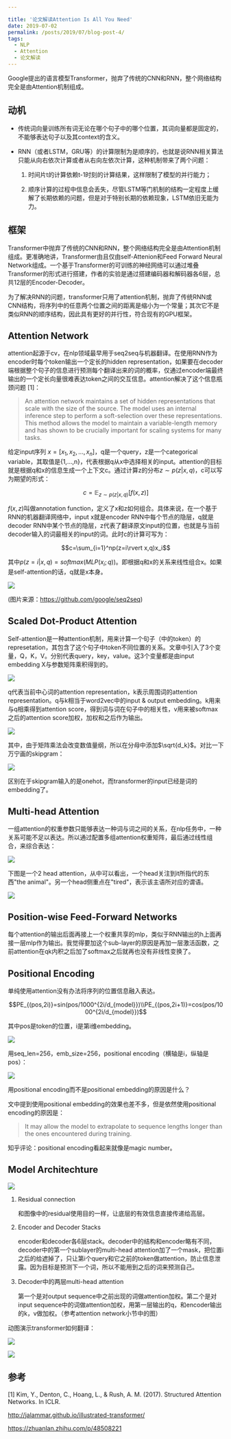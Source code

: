 ```yaml
---

title: '论文解读Attention Is All You Need'
date: 2019-07-02
permalink: /posts/2019/07/blog-post-4/
tags:
  - NLP
  - Attention
  - 论文解读
---
```


Google提出的语言模型Transformer，抛弃了传统的CNN和RNN，整个网络结构完全是由Attention机制组成。



## 动机

- 传统词向量训练所有词无论在哪个句子中的哪个位置，其词向量都是固定的，不能够表达句子以及其context的含义。

- RNN（或者LSTM，GRU等）的计算限制为是顺序的，也就是说RNN相关算法只能从向右依次计算或者从右向左依次计算，这种机制带来了两个问题：

  1. 时间片t的计算依赖t-1时刻的计算结果，这样限制了模型的并行能力；

  2. 顺序计算的过程中信息会丢失，尽管LSTM等门机制的结构一定程度上缓解了长期依赖的问题，但是对于特别长期的依赖现象，LSTM依旧无能为力。



## 框架

Transformer中抛弃了传统的CNN和RNN，整个网络结构完全是由Attention机制组成。更准确地讲，Transformer由且仅由self-Attenion和Feed Forward Neural Network组成。一个基于Transformer的可训练的神经网络可以通过堆叠Transformer的形式进行搭建，作者的实验是通过搭建编码器和解码器各6层，总共12层的Encoder-Decoder。



为了解决RNN的问题，transformer只用了attention机制，抛弃了传统RNN或CNN结构，将序列中的任意两个位置之间的距离是缩小为一个常量；其次它不是类似RNN的顺序结构，因此具有更好的并行性，符合现有的GPU框架。



## Attention Network

attention起源于cv，在nlp领域最早用于seq2seq与机器翻译。在使用RNN作为encoder时每个token输出一个定长的hidden representation，如果要在decoder端根据整个句子的信息进行预测每个翻译出来的词的概率，仅通过encoder端最终输出的一个定长向量很难表达token之间的交互信息。attention解决了这个信息瓶颈问题 [1]：

> An attention network maintains a set of hidden representations that scale with the size of the source. The model uses an internal inference step to perform a soft-selection over these representations. This method allows the model to maintain a variable-length memory and has shown to be crucially important for scaling systems for many tasks.

给定input序列 $x=[x_1, x_2, ..., x_n]$，q是一个query，z是一个categorical variable，其取值是{1,...,n}，代表根据q从x中选择相关的input。attention的目标就是根据q和x的信息生成一个上下文c。通过计算z的分布$z\sim p(z\rvert x, q)$，c可以写为期望的形式：

$$c=\mathbb{E}_{z\sim p(z\rvert x,q)}[f(x,z)]$$

$f(x,z)$叫做annotation function，定义了x和z如何组合。具体来说，在一个基于RNN的机器翻译网络中，input x就是encoder RNN中每个节点的隐层，q就是decoder RNN中某个节点的隐层，z代表了翻译原文input的位置，也就是与当前decoder输入的词最相关的input的词。此时c的计算可写为：

$$c=\sum_{i=1}^np(z=i\rvert x,q)x_i$$

其中$p(z=i\rvert x,q)=softmax(MLP(x_i; q))$。即根据q和x的关系来线性组合x。如果是self-attention的话，q就是x本身。

![](https://camo.githubusercontent.com/a3c087bfca2eb44553f284ac13b19ccc27a333ed/68747470733a2f2f332e62702e626c6f6773706f742e636f6d2f2d3350626a5f64767430566f2f562d71652d4e6c365035492f41414141414141414251632f7a305f365774565774764152744d6b3069395f41744c6579794779563641493477434c63422f73313630302f6e6d742d6d6f64656c2d666173742e676966)

(图片来源：https://github.com/google/seq2seq)

## Scaled Dot-Product Attention

Self-attention是一种attention机制，用来计算一个句子（中的token）的represetation，其包含了这个句子中token不同位置的关系。文章中引入了3个变量，Q，K，V。分别代表query，key，value。这3个变量都是由input embedding X与参数矩阵乘积得到的。

![](https://jasonyanglu.github.io/images/2019-07-02-blog-post-4.assets/0.png)

q代表当前中心词的attention representation，k表示周围词的attention representation。q与k相当于word2vec中的input & output embedding。k用来与q相乘得到attention score，得到词与词在句子中的相关性，v用来被softmax之后的attention score加权，加权和之后作为输出。

![](https://jasonyanglu.github.io/images/2019-07-02-blog-post-4.assets/1.png)

其中，由于矩阵乘法会改变数值量纲，所以在分母中添加$\sqrt{d_k}$。对比一下万宁画的skipgram：

![](https://jasonyanglu.github.io/images/2019-07-02-blog-post-4.assets/2.png)

区别在于skipgram输入的是onehot，而transformer的input已经是词的embedding了。

## Multi-head Attention

一组attention的权重参数只能够表达一种词与词之间的关系，在nlp任务中，一种关系可能不足以表达。所以通过配置多组attention权重矩阵，最后通过线性组合，来综合表达：

![](https://jasonyanglu.github.io/images/2019-07-02-blog-post-4.assets/3.png)

下图是一个2 head attention，从中可以看出，一个head关注到it所指代的东西"the animal"。另一个head侧重点在"tired"，表示该主语所对应的谓语。

![](https://jasonyanglu.github.io/images/2019-07-02-blog-post-4.assets/4.png)

## Position-wise Feed-Forward Networks

每个attention的输出后面再接上一个权重共享的mlp，类似于RNN输出的h上面再接一层mlp作为输出。我觉得要加这个sub-layer的原因是再加一层激活函数，之前attention在qk内积之后加了softmax之后就再也没有非线性变换了。

## Positional Encoding

单纯使用attention没有办法将序列的位置信息融入表达。

$$PE_{(pos,2i)}=sin(pos/1000^{2i/d_{model}})\\PE_{(pos,2i+1)}=cos(pos/1000^{2i/d_{model}})$$

其中pos是token的位置，i是第i维embedding。

![](https://jasonyanglu.github.io/images/2019-07-02-blog-post-4.assets/5.png)

用seq_len=256，emb_size=256，positional encoding（横轴是i，纵轴是pos）：

![](https://jasonyanglu.github.io/images/2019-07-02-blog-post-4.assets/6.png)

用positional encoding而不是positional embedding的原因是什么？

文中提到使用positional embedding的效果也差不多，但是依然使用positional encoding的原因是：

> It may allow the model to extrapolate to sequence lengths longer than the ones encountered during training.

知乎评论：positional encoding看起来就像是magic number。

## Model Architechture

![](https://jasonyanglu.github.io/images/2019-07-02-blog-post-4.assets/7.png)

1. Residual connection

   和图像中的residual使用目的一样，让底层的有效信息直接传递给高层。

2. Encoder and Decoder Stacks

   encoder和decoder各6层stack。decoder中的结构和encoder略有不同，decoder中的第一个sublayer的multi-head attention加了一个mask，把位置i之后的给遮掉了，只让第i个query和它之前的token做attention，防止信息泄露。因为目标是预测下一个词，所以不能用到之后的词来预测自己。

3. Decoder中的两层multi-head attention

   第一个是对output sequence中之前出现的词做attention加权。第二个是对input sequence中的词做attention加权，用第一层输出的q，和encoder输出的k，v做加权。（参考attention network小节中的图）

   

动图演示transformer如何翻译：

![](http://jalammar.github.io/images/t/transformer_decoding_1.gif)

![](http://jalammar.github.io/images/t/transformer_decoding_2.gif)



## 参考

[1] Kim, Y., Denton, C., Hoang, L., & Rush, A. M. (2017). Structured Attention Networks. In ICLR.

http://jalammar.github.io/illustrated-transformer/

https://zhuanlan.zhihu.com/p/48508221